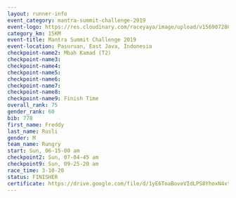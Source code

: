```yaml
---
layout: runner-info 
event_category: mantra-summit-challenge-2019 
event-logo: https://res.cloudinary.com/raceyaya/image/upload/v1569072809/logo/mantra-image_segrbx.jpg
category_km: 15KM 
event-title: Mantra Summit Challenge 2019 
event-location: Pasuruan, East Java, Indonesia 
checkpoint-name2: Mbah Kamad (T2) 
checkpoint-name3: 
checkpoint-name4: 
checkpoint-name5: 
checkpoint-name6: 
checkpoint-name7: 
checkpoint-name8: 
checkpoint-name9: Finish Time
overall_rank: 75
gender_rank: 60
bib: 778
first_name: Freddy
last_name: Rusli
gender: M
team_name: Rungry
start: Sun, 06-15-00 am
checkpoint2: Sun, 07-04-45 am
checkpoint9: Sun, 09-25-20 am
race_time: 3-10-20
status: FINISHER
certificate: https://drive.google.com/file/d/1yE6ToaBoveVIdLPS8YhoxN4xt6148Xna/view?usp=sharing
---
```

